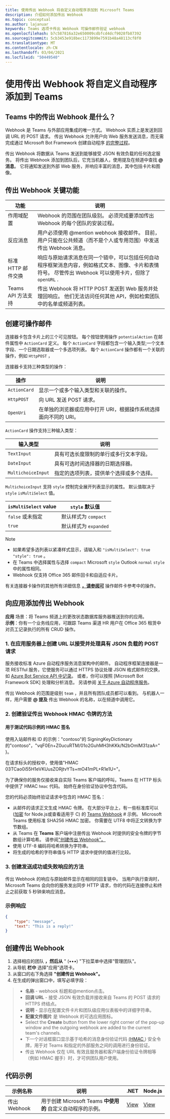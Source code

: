 ```yaml
---
title: 使用传出 Webhook 将自定义自动程序添加到 Microsoft Teams
description: 介绍如何添加传出 Webhook
ms.topic: conceptual
ms.author: lajanuar
keywords: Teams 选项卡传出 Webhook 可操作邮件验证 webhook
ms.openlocfilehash: b7c587816a32e650009cdbfcd4dcf9028fb87392
ms.sourcegitcommit: 5cb3453e918bec1173899e7591b48a48113cf8f0
ms.translationtype: MT
ms.contentlocale: zh-CN
ms.lasthandoff: 03/04/2021
ms.locfileid: "50449540"
---
```

# <a name="add-custom-bots-to-teams-with-outgoing-webhooks"></a>使用传出 Webhook 将自定义自动程序添加到 Teams

## <a name="what-are-outgoing-webhooks-in-teams"></a>Teams 中的传出 Webhook 是什么？

Webhook 是 Teams 与外部应用集成的唯一方式。 Webhook 实质上是发送到回调 URL 的 POST 请求。 传出 Webhook 允许用户向 Web 服务发送消息，而无需完成通过 Microsoft Bot Framework 创建自动程序 [的完整过程](https://dev.botframework.com/)。

传出 Webhook 将数据从 Teams 发送到能够接受 JSON 有效负载的任何选定服务。 将传出 Webhook 添加到团队后，它充当机器人，使用提及在频道中查找 **\@ 消息**。 它将通知发送到外部 Web 服务，并响应丰富的消息，其中包括卡片和图像。

## <a name="outgoing-webhook-key-features"></a>传出 Webhook 关键功能

| 功能 | 说明 |
| ------- | ----------- |
| 作用域配置| Webhook 的范围在团队级别。 必须完成要添加传出 Webhook 的每个团队的安装过程。 |
| 反应消息| 用户必须使用 @mention webhook 接收邮件。 目前，用户只能在公共频道（而不是个人或专用范围）中发送传出 Webhook 消息。 |
|标准 HTTP 邮件交换|响应与原始请求消息在同一个链中，可以包括任何自动程序框架消息内容，例如格式文本、图像、卡片和表情符号。 尽管传出 Webhook 可以使用卡片，但除了 `openURL` .|
| Teams API 方法支持|传出 Webhook 将 HTTP POST 发送到 Web 服务并处理回响应。 他们无法访问任何其他 API，例如检索团队中的名单或频道列表。|

## <a name="creating-actionable-messages"></a>创建可操作邮件

连接器卡包含卡片上的三个可见按钮。 每个按钮使用操作 `potentialAction` 在邮件属性中 `ActionCard` 定义。 每个 `ActionCard` 字段都包含一个输入类型;一个文本字段、一个日期选取器或一个多选项列表。 每个 `ActionCard` 操作都有一个关联的操作，例如 `HttpPOST` ，

连接器卡支持三种类型的操作：

| 操作 | 说明 |
| ------- | ----------- |
| `ActionCard` |显示一个或多个输入类型和关联的操作。|
| `HttpPOST` | 向 URL 发送 POST 请求。 |
| `OpenUri` |  在单独的浏览器或应用中打开 URI，根据操作系统选择面向不同的 URI。|

`ActionCard` 操作支持三种输入类型：

| 输入类型 | 说明 |
| ------- | ----------- |
| `TextInput` | 具有可选长度限制的单行或多行文本字段。 |
| `DateInput` | 具有可选时间选择器的日期选择器。 |
| `MultichoiceInput` | 指定的选项列表，提供单个选择或多个选择。|

`MultichoiceInput` 支持 `style` 控制完全展开列表显示的属性。 默认值取决于 `style` `isMultiSelect` 值。

| `isMultiSelect` value  | `style` 默认值  |
| --- | --- |
| `false` 或未指定 | 默认样式为 `compact`|
| `true` | 默认样式为 `expanded` |

> [!NOTE]
> * 如果希望多选列表以紧凑样式显示，请输入和 `"isMultiSelect": true` `"style": true` 。
> * 在 Teams 中选择属性与选择 `compact` Microsoft `style` Outlook `normal` `style` 中的属性相同。
> * Webhook 仅支持 Office 365 邮件回卡和自适应卡片。

有关连接器卡操作的其他所有详细信息 **[，请参阅可](/outlook/actionable-messages/card-reference#actions)** 操作邮件卡参考中的操作。

## <a name="adding-outgoing-webhooks-to-your-app"></a>向应用添加传出 Webhook

**应用** 场景：将 Teams 频道上的更改状态数据库服务器推送到你的应用。  
**示例**：你有一个业务线应用，可跟踪 Teams 渠道 HR 用户在 Office 365 租赁中对员工记录执行的所有 CRUD 操作。

### <a name="1-create-a-url-on-your-apps-server-to-accept-and-process-a-post-request-with-a-json-payload"></a>1. 在应用服务器上创建 URL 以接受并处理具有 JSON 负载的 POST 请求

服务接收标准 Azure 自动程序服务消息架构中的邮件。 自动程序框架连接器是一项 RESTful 服务，它使服务可以通过 HTTPS 协议处理 JSON 格式邮件的交换，如 [Azure Bot Service API 中记录](/bot-framework/rest-api/bot-framework-rest-connector-api-reference)。 或者，你可以按照 [Microsoft Bot Framework SDK] 处理和分析消息。 另请参阅 [关于 Azure 自动程序服务](/azure/bot-service/bot-service-overview-introduction)。


传出 Webhook 的范围是级别 `team` ，并且所有团队成员都可以看到。 与机器人一样，用户需要 **\@ 提及** 传出 Webhook 的名称，以在频道中调用它。

### <a name="2-create-a-method-to-verify-the-outgoing-webhook-hmac-token"></a>2. 创建验证传出 Webhook HMAC 令牌的方法

#### <a name="hmac-signature-for-testing-with-code-example"></a>用于测试代码示例的 HMAC 签名

使用入站邮件和 ID 的示例："contoso"的 SigningKeyDictionary 的"contoso"，"vqF0En+Z0ucuRTM/01o2GuhMH3hKKk/N2bOmlM31zaA=" }。

在请求标头的授权中，使用值"HMAC 03TCao0i55H1eVKUusZORjtvYTs+mO41mPL+R1e1U="。

为了确保你的服务仅接收来自实际 Teams 客户端的呼叫，Teams 在 HTTP 标头中提供了 HMAC `hmac` 代码。 始终在身份验证协议中包含代码。

您的代码必须始终验证请求中包含的 HMAC 签名：

* 从邮件的请求正文生成 HMAC 令牌。 在大部分平台上，有一些标准库可以 ([加密](https://nodejs.org/api/crypto.html#crypto_crypto) for Node.js或查看适用于 C) 的 [Teams Webhook](https://github.com/OfficeDev/microsoft-teams-sample-outgoing-webhook/blob/23eb61da5a18634d51c5247944843da9abed01b6/WebhookSampleBot/Models/AuthProvider.cs) \# 示例。 Microsoft Teams 使用标准 SHA256 HMAC 加密。 你需要在 UTF8 中将正文转换为字节数组。
* 从 Teams 在 **Teams** 客户端中注册传出 Webhook 时提供的安全令牌的字节数组计算哈希。 请参阅["创建传出 Webhook"。](#create-an-outgoing-webhook)
* 使用 UTF-8 编码将哈希转换为字符串。
* 将生成的哈希的字符串值与 HTTP 请求中提供的值进行比较。

### <a name="3-create-a-method-to-send-a-success-or-failure-response"></a>3. 创建发送成功或失败响应的方法

传出 Webhook 的响应与原始邮件显示在相同的回复链中。 当用户执行查询时，Microsoft Teams 会向你的服务发出同步 HTTP 请求，你的代码在连接停止和终止之前获取 5 秒钟来响应消息。

### <a name="example-response"></a>示例响应

```json
{
    "type": "message",
    "text": "This is a reply!"
}
```

## <a name="create-an-outgoing-webhook"></a>创建传出 Webhook

1. 选择相应的团队 **，然后从** " (&#8226;&#8226;&#8226;) "下拉菜单中选择"管理团队"。
1. 从导航 **栏中** 选择"应用"选项卡。
1. 从窗口的右下角选择 **"创建传出 Webhook"。**
1. 在生成的弹出窗口中，填写必填字段：

>* **名称** - webhook 标题和@mention点击。
>* **回调 URL** - 接受 JSON 有效负载并接收来自 Teams 的 POST 请求的 HTTPS 终结点。
>* **说明** - 显示在配置文件卡片和团队级应用仪表板中的详细字符串。
>* **配置文件图片** 是 Webhook 的可选应用图标。
>* Select the **Create** button from the lower right corner of the pop-up window and the outgoing webhook are added to the current team's channels.
>* 下一个对话框窗口显示基于哈希的消息身份验证代码 [ (HMAC ](https://security.stackexchange.com/questions/20129/how-and-when-do-i-use-hmac/20301)) 安全令牌，用于对 Teams 和指定的外部服务之间的调用进行身份验证。
>* 传出 Webhook 仅在 URL 有效且服务器和客户端身份验证令牌相等（例如 HMAC 握手）时，才可供团队用户使用。

## <a name="code-sample"></a>代码示例
|**示例名称** | **说明** | **.NET** | **Node.js** |
|----------------|------------------|--------|----------------|
| 传出 Webhook | 用于创建 Microsoft Teams **中使用的** 自定义自动程序的示例。| [View](https://github.com/OfficeDev/Microsoft-Teams-Samples/tree/main/samples/outgoing-webhook/csharp) | [View](https://github.com/OfficeDev/Microsoft-Teams-Samples/tree/main/samples/outgoing-webhook/nodejs)|

